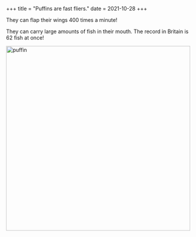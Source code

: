 +++
title = "Puffins are fast fliers."
date = 2021-10-28
+++

They can flap their wings 400 times a minute!

They can carry large amounts of fish in their mouth.
The record in Britain is 62 fish at once!

<img src="https://upload.wikimedia.org/wikipedia/commons/9/99/Atlantic_Puffin_-_Farne_Is_-_FJ0A4842_%2835937180110%29.jpg" alt="puffin" width="500">


